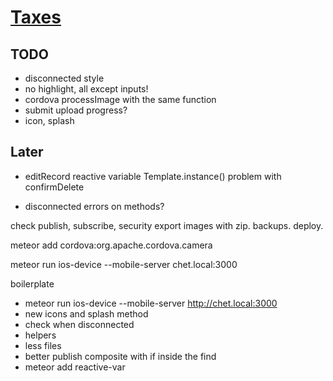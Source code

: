 # [Taxes](tax-writeoffs.meteor.com)

## TODO

- disconnected style
- no highlight, all except inputs!
- cordova processImage with the same function
- submit upload progress?
- icon, splash

## Later

- editRecord reactive variable Template.instance() problem with confirmDelete

- disconnected errors on methods?



check publish, subscribe, security
export images with zip.
backups.
deploy.



meteor add cordova:org.apache.cordova.camera

meteor run ios-device --mobile-server chet.local:3000

boilerplate

- meteor run ios-device --mobile-server http://chet.local:3000
- new icons and splash method
- check when disconnected
- helpers
- less files
- better publish composite with if inside the find
- meteor add reactive-var
